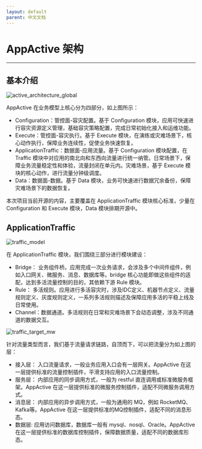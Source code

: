 ```yaml
---
layout: default
parent: 中文文档
---
```

# AppActive 架构

---

## 基本介绍
![active_architecture_global](https://appactive.oss-cn-beijing.aliyuncs.com/images/architecture.jpg)

AppActive 在业务模型上核心分为四部分，如上图所示：

- Configuration：管控面-容灾配置。基于 Configuration 模块，应用可快速进行容灾资源定义管理，基础容灾策略配置，完成日常初始化接入和运维功能。
- Execute：管控面-容灾执行。基于 Execute 模块，在演练或灾难场景下，核心动作执行，保障业务连续性，促使业务快速恢复。
- ApplicationTraffic：数据面-应用流量。基于 Configuration 模块配置，在 Traffic 模块中对应用的南北向和东西向流量进行统一纳管。日常场景下，保障业务流量稳定性和体验，流量封闭在单元内。灾难场景，基于 Execute 模块的核心动作，进行流量分钟级调度。
- Data：数据面-数据。基于 Data 模块，业务可快速进行数据冗余备份，保障灾难场景下的数据恢复。

本次项目当前开源的内容，主要覆盖在 ApplicationTraffic 模块核心标准，少量在 Configuration 和 Execute 模块，Data 模块排期开源中。

## ApplicationTraffic
![traffic_model](https://appactive.oss-cn-beijing.aliyuncs.com/images/traffic_model.jpg)

在 ApplicationTraffic 模块，我们围绕三部分进行模块建设：

- Bridge： 业务组件桥。应用完成一次业务请求，会涉及多个中间件组件，例如入口网关、微服务、消息、数据库等。bridge 核心功能即做这些组件的适配，达到多活流量控制的目的，其依赖下游 Rule 模块。
- Rule： 多活规则。应用进行多活容灾时，涉及IDC定义、机器节点定义、流量规则定义、灰度规则定义，一系列多活规则描述及保障应用多活的平稳上线及日常使用。
- Channel：数据通道。多活规则在日常和灾难场景下会动态调整，涉及不同通道的数据交互。


![traffic_target_mw](https://appactive.oss-cn-beijing.aliyuncs.com/images/traffic_bridge_mw.jpg)

针对流量类型而言，我们基于流量请求链路，自顶而下，可以把流量分为如上图的层：

- 接入层： 入口流量请求，一般业务应用入口会有一层网关。AppActive 在这一层提供标准的流量控制插件，平滑支持应用的入口流量控制。
- 服务层： 内部应用的同步调用方式，一般为 restful 直连调用或标准微服务框架。AppActive 在这一层提供标准的微服务控制插件，适配不同微服务调用方式。
- 消息层： 内部应用的异步调用方式，一般为通用的 MQ，例如 RocketMQ、Kafka等。AppActive 在这一层提供标准的MQ控制插件，适配不同的消息形态。
- 数据层:  应用访问数据库，数据库一般有 mysql、nosql、Oracle。AppActive 在这一层提供标准的数据库控制插件，保障数据质量，适配不同的数据库形态。


